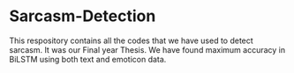 
# Sarcasm-Detection

This respository contains all the codes that we have used to detect sarcasm. It was our Final year Thesis. We have found maximum accuracy in BiLSTM using both text and emoticon data.